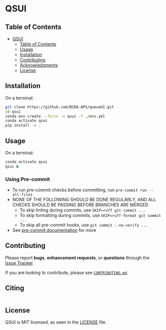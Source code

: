 # QSUI

## Table of Contents
- [QSUI](#QSUI)
  - [Table of Contents](#table-of-contents)
  - [Usage](#usage)
  - [Installation](#installation)
  - [Contributing](#contributing)
  - [Acknowledgments](#acknowledgments)
  - [License](#license)


## Installation
On a terminal:
```bash
git clone https://github.com/BCDA-APS/queueUI.git
cd qsui
conda env create --force -n qsui -f ./env.yml
conda activate qsui
pip install -e .
```
## Usage
On a terminal:
```bash
conda activate qsui
qsui &
```

### Using Pre-commit

- To run pre-commit checks before committing, run `pre-commit run --all-files`
- NONE OF THE FOLLOWING SHOULD BE DONE REGULARLY, AND ALL CHECKS SHOULD BE PASSING BEFORE BRANCHES ARE MERGED
    - To skip linting during commits, use `SKIP=ruff git commit ...`
    - To skip formatting during commits, use `SKIP=ruff-format git commit ...`
    - To skip all pre-commit hooks, use `git commit --no-verify ...`
- See [pre-commit documentation](https://pre-commit.com) for more

## Contributing

Please report **bugs**, **enhancement requests**, or **questions** through the [Issue Tracker](https://github.com/bcda-APS/qsui).

If you are looking to contribute, please see [`CONTRIBUTING.md`](https://github.com/bcda-APS/qsui/blob/main/CONTRIBUTING.md).


## Citing

```bibtex
```

## License

QSUI is MIT licensed, as seen in the [LICENSE](./LICENSE) file.

